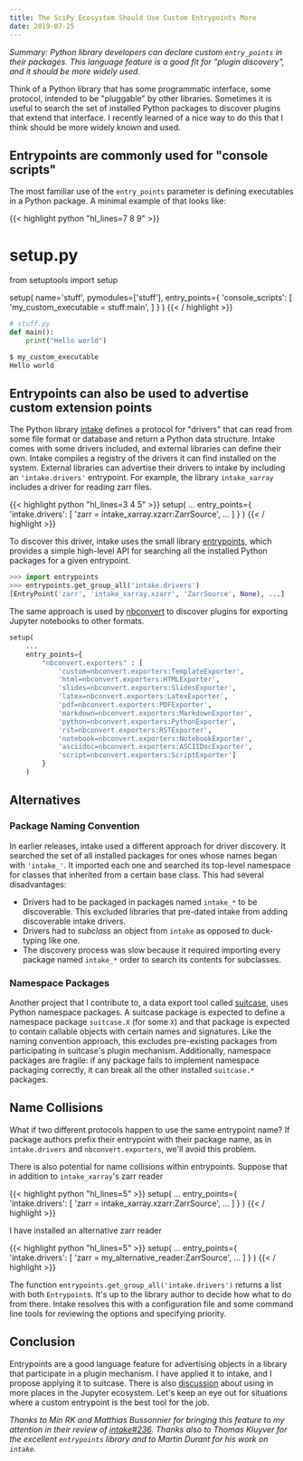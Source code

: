 ```yaml
---
title: The SciPy Ecosystem Should Use Custom Entrypoints More
date: 2019-07-25
---
```


*Summary: Python library developers can declare custom ``entry_points`` in their
packages. This language feature is a good fit for "plugin discovery", and
it should be more widely used.*

Think of a Python library that has some programmatic interface, some protocol,
intended to be "pluggable" by other libraries. Sometimes it is useful to search
the set of installed Python packages to discover plugins that extend that
interface. I recently learned of a nice way to do this that I think should be
more widely known and used.

## Entrypoints are commonly used for "console scripts"

The most familiar use of the ``entry_points`` parameter is defining
executables in a Python package. A minimal example of that looks like:

{{< highlight python "hl_lines=7 8 9" >}}
# setup.py
from setuptools import setup

setup(
    name='stuff',
    pymodules=['stuff'],
    entry_points={
        'console_scripts': [
            'my_custom_executable = stuff:main',
            ]
        }
    )
{{< / highlight >}}

```python
# stuff.py
def main():
    print("Hello world")
```


```bash
$ my_custom_executable
Hello world
```

## Entrypoints can also be used to advertise custom extension points

The Python library [intake](https://intake.readthedocs.io) defines a protocol
for "drivers" that can read from some file format or database and return a
Python data structure. Intake comes with some drivers included, and external
libraries can define their own. Intake compiles a registry of the drivers it can
find installed on the system. External libraries can advertise their drivers to
intake by including an ``'intake.drivers'`` entrypoint. For example, the library
``intake_xarray`` includes a driver for reading zarr files.

{{< highlight python "hl_lines=3 4 5" >}}
setup(
    ...
    entry_points={
        'intake.drivers': [
            'zarr = intake_xarray.xzarr:ZarrSource',
            ...
            ]
        }
    )
{{< / highlight >}}

To discover this driver, intake uses the small library
[entrypoints](https://entrypoints.readthedocs.io), which provides a simple
high-level API for searching all the installed Python packages for a given
entrypoint.


```python
>>> import entrypoints
>>> entrypoints.get_group_all('intake.drivers')
[EntryPoint('zarr', 'intake_xarray.xzarr', 'ZarrSource', None), ...]
```

The same approach is used by
[nbconvert](https://nbconvert.readthedocs.io/en/latest/) to discover plugins for
exporting Jupyter notebooks to other formats.

```python
setup(
    ...
    entry_points={
        "nbconvert.exporters" : [
            'custom=nbconvert.exporters:TemplateExporter',
            'html=nbconvert.exporters:HTMLExporter',
            'slides=nbconvert.exporters:SlidesExporter',
            'latex=nbconvert.exporters:LatexExporter',
            'pdf=nbconvert.exporters:PDFExporter',
            'markdown=nbconvert.exporters:MarkdownExporter',
            'python=nbconvert.exporters:PythonExporter',
            'rst=nbconvert.exporters:RSTExporter',
            'notebook=nbconvert.exporters:NotebookExporter',
            'asciidoc=nbconvert.exporters:ASCIIDocExporter',
            'script=nbconvert.exporters:ScriptExporter']
        }
    )
```

## Alternatives

### Package Naming Convention

In earlier releases, intake used a different approach for driver discovery. It
searched the set of all installed packages for ones whose names began with
``'intake_'``. It imported each one and searched its top-level namespace for
classes that inherited from a certain base class. This had several
disadvantages:

* Drivers had to be packaged in packages named ``intake_*`` to be discoverable.
  This excluded libraries that pre-dated intake from adding discoverable intake
  drivers.
* Drivers had to *subclass* an object from ``intake`` as opposed to duck-typing
  like one.
* The discovery process was slow because it required importing every package
  named ``intake_*`` order to search its contents for subclasses.

### Namespace Packages

Another project that I contribute to, a data export tool called
[suitcase](https://blueskyproject.io/suitcase), uses Python namespace packages.
A suitcase package is expected to define a namespace package ``suitcase.X`` (for
some ``X``) and that package is expected to contain callable objects with
certain names and signatures. Like the naming convention approach, this excludes
pre-existing packages from participating in suitcase's plugin mechanism. 
Additionally, namespace packages are fragile: if any package fails to implement
namespace packaging correctly, it can break all the other installed
``suitcase.*`` packages.

## Name Collisions

What if two different protocols happen to use the same entrypoint name?
If package authors prefix their entrypoint with their package name, as in
``intake.drivers`` and ``nbconvert.exporters``, we'll avoid this problem.

There is also potential for name collisions within entrypoints. Suppose that in
addition to ``intake_xarray``'s zarr reader

{{< highlight python "hl_lines=5" >}}
setup(
    ...
    entry_points={
        'intake.drivers': [
            'zarr = intake_xarray.xzarr:ZarrSource',
            ...
            ]
        }
    )
{{< / highlight >}}

I have installed an alternative zarr reader

{{< highlight python "hl_lines=5" >}}
setup(
    ...
    entry_points={
        'intake.drivers': [
            'zarr = my_alternative_reader:ZarrSource',
            ...
            ]
        }
    )
{{< / highlight >}}

The function ``entrypoints.get_group_all('intake.drivers')`` returns a list with both
``Entrypoint``s. It's up to the library author to decide how what to do from
there. Intake resolves this with a configuration file and some command line
tools for reviewing the options and specifying priority.

## Conclusion

Entrypoints are a good language feature for advertising objects in a library
that participate in a plugin mechanism. I have applied it to intake, and I
propose applying it to suitcase. There is also
[discussion](https://github.com/jupyter/notebook/issues/2894) about using in
more places in the Jupyter ecosystem. Let's keep an eye out for situations where
a custom entrypoint is the best tool for the job.

*Thanks to Min RK and Matthias Bussonnier for bringing this feature to my
attention in their review of
[intake#236](https://github.com/intake/intake/pull/236). Thanks also to Thomas
Kluyver for the excellent ``entrypoints``
library and to Martin Durant for his work on ``intake``.*
